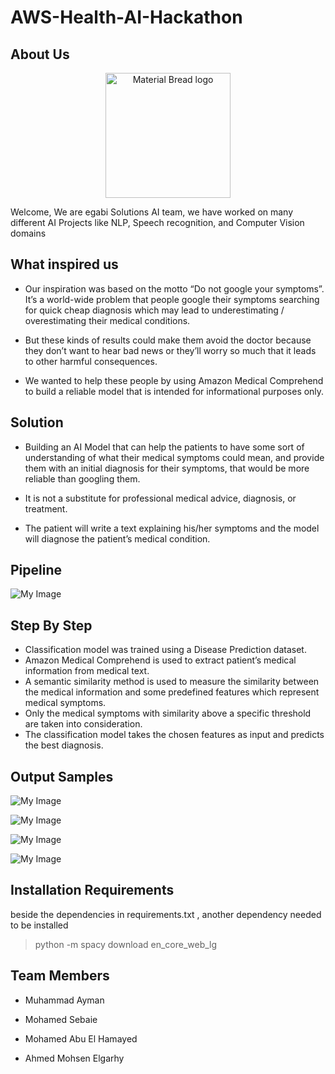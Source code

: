 # AWS-Health-AI-Hackathon

## About Us
<p align="center">
    <img width="200" src="https://github.com/muhammadayman97/AWS-Health-AI-Hackathon/blob/main/images/egabi.png" alt="Material Bread logo">
</p>

Welcome, We are egabi Solutions AI team, we have worked on many different AI Projects like NLP, Speech recognition, and Computer Vision domains

## What inspired us

* Our inspiration was based on the motto “Do not google your symptoms”. It’s a world-wide problem that people google their symptoms searching for quick cheap diagnosis which may lead to underestimating / overestimating their medical conditions.

* But these kinds of results could make them avoid the doctor because they don’t want to hear bad news or they’ll worry so much that it leads to other harmful consequences.

* We wanted to help these people by using Amazon Medical Comprehend to build a reliable model that is intended for informational purposes only.


## Solution

* Building an AI Model that can help the patients to have some sort of understanding of what their medical symptoms could mean, and provide them with an initial diagnosis for their symptoms, that would be more reliable than googling them.

* It is not a substitute for professional medical advice, diagnosis, or treatment.

* The patient will write a text explaining his/her symptoms and the model will diagnose the patient’s medical condition.


## Pipeline

![My Image](https://github.com/muhammadayman97/AWS-Health-AI-Hackathon/blob/main/images/pipeline.jpg)


## Step By Step

* Classification model was trained using a Disease Prediction dataset.
* Amazon Medical Comprehend is used to extract patient’s medical information from medical text.
* A semantic similarity method is used to measure the similarity between the medical information and some predefined features which represent medical symptoms.
* Only the medical symptoms with similarity above a specific threshold are taken into consideration.
* The classification model takes the chosen features as input and predicts the best diagnosis.

## Output Samples

![My Image](https://github.com/muhammadayman97/AWS-Health-AI-Hackathon/blob/main/images/case1.jpeg)

![My Image](https://github.com/muhammadayman97/AWS-Health-AI-Hackathon/blob/main/images/case3.jpeg)

![My Image](https://github.com/muhammadayman97/AWS-Health-AI-Hackathon/blob/main/images/case4.png)

![My Image](https://github.com/muhammadayman97/AWS-Health-AI-Hackathon/blob/main/images/case2.png)


## Installation Requirements

beside the dependencies in requirements.txt , another dependency needed to be installed

> python -m spacy download en_core_web_lg


## Team Members

* Muhammad Ayman 

* Mohamed Sebaie

* Mohamed Abu El Hamayed

* Ahmed Mohsen Elgarhy 
